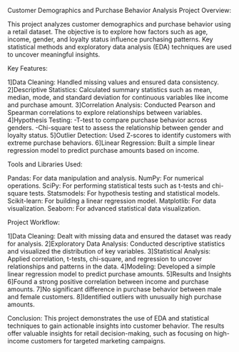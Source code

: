 Customer Demographics and Purchase Behavior Analysis
Project Overview:

This project analyzes customer demographics and purchase behavior using a retail dataset. The objective is to explore how factors such as age, income, gender, and loyalty status influence purchasing patterns. Key statistical methods and exploratory data analysis (EDA) techniques are used to uncover meaningful insights.

Key Features:

1]Data Cleaning: Handled missing values and ensured data consistency.
2]Descriptive Statistics: Calculated summary statistics such as mean, median, mode, and standard deviation for continuous variables like income and purchase amount.
3]Correlation Analysis: Conducted Pearson and Spearman correlations to explore relationships between variables.
4]Hypothesis Testing:
   -T-test to compare purchase behavior across genders.
   -Chi-square test to assess the relationship between gender and loyalty status.
5]Outlier Detection: Used Z-scores to identify customers with extreme purchase behaviors.
6]Linear Regression: Built a simple linear regression model to predict purchase amounts based on income.

Tools and Libraries Used:

Pandas: For data manipulation and analysis.
NumPy: For numerical operations.
SciPy: For performing statistical tests such as t-tests and chi-square tests.
Statsmodels: For hypothesis testing and statistical models.
Scikit-learn: For building a linear regression model.
Matplotlib: For data visualization.
Seaborn: For advanced statistical data visualization.

Project Workflow:

1]Data Cleaning: Dealt with missing data and ensured the dataset was ready for analysis.
2]Exploratory Data Analysis: Conducted descriptive statistics and visualized the distribution of key variables.
3]Statistical Analysis: Applied correlation, t-tests, chi-square, and regression to uncover relationships and patterns in the data.
4]Modeling: Developed a simple linear regression model to predict purchase amounts.
5]Results and Insights
6]Found a strong positive correlation between income and purchase amounts.
7]No significant difference in purchase behavior between male and female customers.
8]Identified outliers with unusually high purchase amounts.

Conclusion:
This project demonstrates the use of EDA and statistical techniques to gain actionable insights into customer behavior. The results offer valuable insights for retail decision-making, such as focusing on high-income customers for targeted marketing campaigns.
